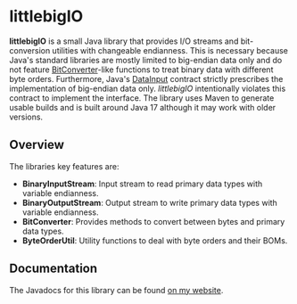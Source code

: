 # littlebigIO
**littlebigIO** is a small Java library that provides I/O streams and bit-conversion utilities with changeable endianness. This is necessary because Java's standard libraries are mostly limited to big-endian data only and do not feature [BitConverter](https://www.google.com/search?q=c%23+bitconverter&rlz=1C1CHBF_deDE926DE926&oq=c%23+bitconverter&aqs=chrome.0.0i512l4j0i22i30l3j69i58.1743j0j4&sourceid=chrome&ie=UTF-8)-like functions to treat binary data with different byte orders. Furthermore, Java's [DataInput](https://docs.oracle.com/javase/8/docs/api/java/io/DataInput.html) contract strictly prescribes the implementation of big-endian data only. *littlebigIO* intentionally violates this contract to implement the interface. The library uses Maven to generate usable builds and is built around Java 17 although it may work with older versions.

## Overview
The libraries key features are:
- **BinaryInputStream**: Input stream to read primary data types with variable endianness.
- **BinaryOutputStream**: Output stream to write primary data types with variable endianness.
- **BitConverter**: Provides methods to convert between bytes and primary data types.
- **ByteOrderUtil**: Utility functions to deal with byte orders and their BOMs.

## Documentation
The Javadocs for this library can be found [on my website](https://aurumsmods.com/littlebigIO/com/aurumsmods/littlebigio/package-summary.html).